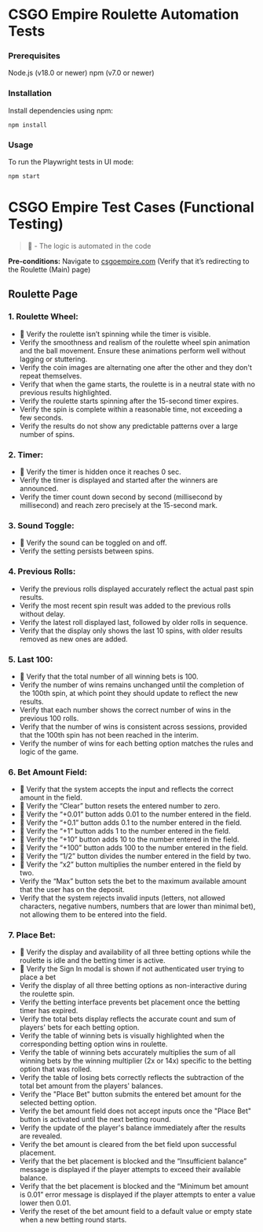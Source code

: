 # CSGO Empire Roulette Automation Tests

### Prerequisites

Node.js (v18.0 or newer)
npm (v7.0 or newer)

### Installation

Install dependencies using npm:

`npm install`

### Usage

To run the Playwright tests in UI mode:

`npm start`

# CSGO Empire Test Cases (Functional Testing) 

> 🤖 - The logic is automated in the code

**Pre-conditions:** Navigate to [csgoempire.com](http://csgoempire.com/) (Verify that it’s redirecting to the Roulette (Main) page)

## Roulette Page

### 1. Roulette Wheel:

- 🤖 Verify the roulette isn’t spinning while the timer is visible.
- Verify the smoothness and realism of the roulette wheel spin animation and the ball movement. Ensure these animations perform well without lagging or stuttering.
- Verify the coin images are alternating one after the other and they don't repeat themselves.
- Verify that when the game starts, the roulette is in a neutral state with no previous results highlighted.
- Verify the roulette starts spinning after the 15-second timer expires.
- Verify the spin is complete within a reasonable time, not exceeding a few seconds.
- Verify the results do not show any predictable patterns over a large number of spins.

### 2. Timer:

- 🤖 Verify the timer is hidden once it reaches 0 sec.
- Verify the timer is displayed and started after the winners are announced.
- Verify the timer count down second by second (millisecond by millisecond) and reach zero precisely at the 15-second mark.

### 3. Sound Toggle:

- 🤖 Verify the sound can be toggled on and off.
- Verify the setting persists between spins.

### 4. Previous Rolls:

- Verify the previous rolls displayed accurately reflect the actual past spin results.
- Verify the most recent spin result was added to the previous rolls without delay.
- Verify the latest roll displayed last, followed by older rolls in sequence.
- Verify that the display only shows the last 10 spins, with older results removed as new ones are added.

### 5. Last 100:

- 🤖 Verify that the total number of all winning bets is 100.
- Verify the number of wins remains unchanged until the completion of the 100th spin, at which point they should update to reflect the new results.
- Verify that each number shows the correct number of wins in the previous 100 rolls.
- Verify that the number of wins is consistent across sessions, provided that the 100th spin has not been reached in the interim.
- Verify the number of wins for each betting option matches the rules and logic of the game.

### 6. Bet Amount Field:

- 🤖 Verify that the system accepts the input and reflects the correct amount in the field.
- 🤖 Verify the “Clear” button resets the entered number to zero.
- 🤖 Verify the “+0.01” button adds 0.01 to the number entered in the field.
- 🤖 Verify the “+0.1” button adds 0.1 to the number entered in the field.
- 🤖 Verify the “+1” button adds 1 to the number entered in the field.
- 🤖 Verify the “+10” button adds 10 to the number entered in the field.
- 🤖 Verify the “+100” button adds 100 to the number entered in the field.
- 🤖 Verify the “1/2” button divides the number entered in the field by two.
- 🤖 Verify the “x2” button multiplies the number entered in the field by two.
- Verify the “Max” button sets the bet to the maximum available amount that the user has on the deposit.
- Verify that the system rejects invalid inputs (letters, not allowed characters, negative numbers, numbers that are lower than minimal bet), not allowing them to be entered into the field.

### 7. Place Bet:

- 🤖 Verify the display and availability of all three betting options while the roulette is idle and the betting timer is active.
- 🤖 Verify the Sign In modal is shown if not authenticated user trying to place a bet
- Verify the display of all three betting options as non-interactive during the roulette spin.
- Verify the betting interface prevents bet placement once the betting timer has expired.
- Verify the total bets display reflects the accurate count and sum of players' bets for each betting option.
- Verify the table of winning bets is visually highlighted when the corresponding betting option wins in roulette.
- Verify the table of winning bets accurately multiplies the sum of all winning bets by the winning multiplier (2x or 14x) specific to the betting option that was rolled.
- Verify the table of losing bets correctly reflects the subtraction of the total bet amount from the players' balances.
- Verify the "Place Bet" button submits the entered bet amount for the selected betting option.
- Verify the bet amount field does not accept inputs once the "Place Bet" button is activated until the next betting round.
- Verify the update of the player's balance immediately after the results are revealed.
- Verify the bet amount is cleared from the bet field upon successful placement.
- Verify that the bet placement is blocked and the “Insufficient balance” message is displayed if the player attempts to exceed their available balance.
- Verify that the bet placement is blocked and the “Minimum bet amount is 0.01” error message is displayed if the player attempts to enter a value lower then 0.01.
- Verify the reset of the bet amount field to a default value or empty state when a new betting round starts.
